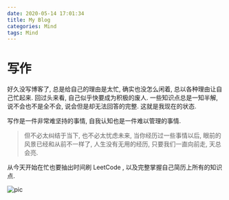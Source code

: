 ```yaml
---
date: 2020-05-14 17:01:34
title: My Blog
categories: Mind
tags: Mind
---
```


# 写作

好久没写博客了, 总是给自己的理由是太忙, 
确实也没怎么闲着, 总以各种理由让自己忙起来.
回过头来看, 自己似乎快要成为积极的废人. 
一些知识点总是一知半解, 说不会也不是全不会, 说会但是却无法回答的完整. 
这就是我现在的状态.

写作是一件非常难坚持的事情, 自我认知也是一件难以管理的事情.

> 但不必太纠结于当下, 也不必太忧虑未来, 当你经历过一些事情以后,  眼前的风景已经和从前不一样了, 人生没有无用的经历, 只要我们一直向前走,  天总会亮.

从今天开始在忙也要抽出时间刷 LeetCode , 以及完整掌握自己简历上所有的知识点. 

![pic](http://xxxmyselfxxx.qianlicao.cn/hexo/images/hello-world/fighting.jpg)
